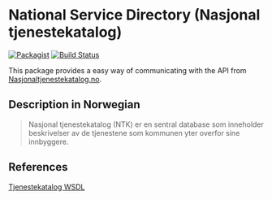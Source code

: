 # National Service Directory (Nasjonal tjenestekatalog)
[![Packagist](https://img.shields.io/packagist/v/andeersg/tjenestekatalog.svg?maxAge=3600)](https://packagist.org/packages/andeersg/tjenestekatalog)
[![Build Status](https://travis-ci.org/andeersg/php-service-directory.svg?branch=master)](https://travis-ci.org/andeersg/php-service-directory)

This package provides a easy way of communicating with the API from [Nasjonaltjenestekatalog.no](http://www.nasjonaltjenestekatalog.no).

## Description in Norwegian
>Nasjonal tjenestekatalog (NTK) er en sentral database som inneholder beskrivelser av de tjenestene som kommunen yter overfor sine innbyggere.

## References
[Tjenestekatalog WSDL](http://www.nasjonaltjenestekatalog.no/ws7/katalog?wsdl)
